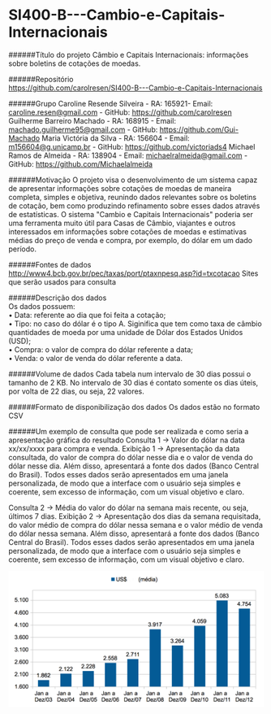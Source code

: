 # SI400-B---Cambio-e-Capitais-Internacionais

######Título do projeto 
Câmbio e Capitais Internacionais: informações sobre boletins de cotações de moedas.

######Repositório  
https://github.com/carolresen/SI400-B---Cambio-e-Capitais-Internacionais

######Grupo
Caroline Resende Silveira - RA: 165921- Email: caroline.resen@gmail.com - GitHub: https://github.com/carolresen
Guilherme Barreiro Machado - RA: 168915 - Email: machado.guilherme95@gmail.com - GitHub: https://github.com/Gui-Machado
Maria Victória da Silva - RA: 156604 -  Email: m156604@g.unicamp.br - GitHub: https://github.com/victoriads4
Michael Ramos de Almeida - RA: 138904 -  Email: michaelralmeida@gmail.com - GitHub: https://github.com/Michaelalmeida

######Motivação
O projeto visa o desenvolvimento de um sistema capaz de apresentar informações sobre cotações de moedas de maneira completa, simples e objetiva, reunindo dados relevantes sobre os boletins de cotação, bem como produzindo refinamento sobre esses dados através de estatísticas. O sistema "Cambio e Capitais Internacionais" poderia ser uma ferramenta muito útil para Casas de Câmbio, viajantes e outros interessados em informações sobre cotações de moedas e estimativas médias do preço de venda e compra, por exemplo, do dólar em um dado período.

######Fontes de dados
http://www4.bcb.gov.br/pec/taxas/port/ptaxnpesq.asp?id=txcotacao
Sites que serão usados para consulta

######Descrição dos dados</br>
Os dados possuem: </br>
 • Data: referente ao dia que foi feita a cotação;</br>
 • Tipo: no caso do dólar é o tipo A. Siginifica que tem como taxa de câmbio quantidades de moeda por uma unidade de Dólar dos Estados Unidos (USD);</br>
 • Compra: o valor de compra do dólar referente a data;</br>
 • Venda: o valor de venda do dólar referente a data.

######Volume de dados
Cada tabela num intervalo de 30 dias possui o tamanho de 2 KB. No intervalo de 30 dias é contato somente os dias úteis, por volta de 22 dias, ou seja, 22 valores.

######Formato de disponibilização dos dados
Os dados estão no formato CSV

######Um exemplo de consulta que pode ser realizada e como seria a apresentação gráfica do resultado
Consulta 1 -> Valor do dólar na data xx/xx/xxxx para compra e venda.
Exibição 1 -> Apresentação da data consultada, do valor de compra do dólar nesse dia e o valor de venda do dólar nesse dia. Além disso, apresentará a fonte dos dados (Banco Central do Brasil). Todos esses dados serão apresentados em uma janela personalizada, de modo que a interface com o usuário seja simples e coerente, sem excesso de informação, com um visual objetivo e claro.

Consulta 2 -> Média do valor do dólar na semana mais recente, ou seja, últimos 7 dias.
Exibição 2 -> Apresentação dos dias da semana requisitada, do valor médio de compra do dólar nessa semana e o valor médio de venda do dólar nessa semana. Além disso, apresentará a fonte dos dados (Banco Central do Brasil). Todos esses dados serão apresentados em uma janela personalizada, de modo que a interface com o usuário seja simples e coerente, sem excesso de informação, com um visual objetivo e claro.

![Gráfico Dólar](https://github.com/carolresen/SI400-B---Cambio-e-Capitais-Internacionais/blob/master/DOLAR.png)
